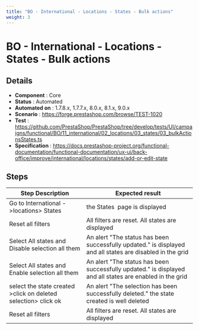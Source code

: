 ```yaml
---
title: "BO - International - Locations - States - Bulk actions"
weight: 3
---
```


# BO - International - Locations - States - Bulk actions
## Details
* **Component** : Core
* **Status** : Automated
* **Automated on** : 1.7.8.x, 1.7.7.x, 8.0.x, 8.1.x, 9.0.x
* **Scenario** : https://forge.prestashop.com/browse/TEST-1020
* **Test** : https://github.com/PrestaShop/PrestaShop/tree/develop/tests/UI/campaigns/functional/BO/11_international/02_locations/03_states/03_bulkActionsStates.ts
* **Specification** : https://docs.prestashop-project.org/functional-documentation/functional-documentation/ux-ui/back-office/improve/international/locations/states/add-or-edit-state

## Steps
| Step Description | Expected result |
| ----- | ----- |
| Go to International ->locations> States | the States  page is displayed |
| Reset all filters | All filters are reset. All states are displayed |
| Select All states and Disable selection all them | An alert "The status has been successfully updated." is displayed and all states are disabled in the grid |
| Select All states and Enable selection all them | An alert "The status has been successfully updated." is displayed and all states are enabled in the grid |
| select the state created >click on deleted selection> click ok | An alert "The selection has been successfully deleted." the state created is well deleted |
| Reset all filters | All filters are reset. All states are displayed |
